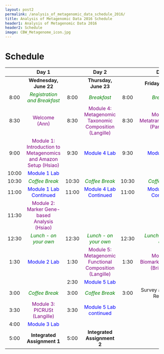 ```yaml
---
layout: post2
permalink: /analysis_of_metagenomic_data_schedule_2016/
title: Analysis of Metagenomic Data 2016 Schedule
header1: Analysis of Metagenomic Data 2016
header2: Schedule
image: CBW_Metagenome_icon.jpg
---
```


# Schedule

| | **Day 1** | | **Day 2** | | **Day 3** |
| :---: | :---: | :---: | :---: | :---: | :---: |
| | **Wednesday, June 22** | | **Thursday, June 23** | | **Friday, June 24** |
| 8:00 | <font color="green">*Registration and Breakfast*</font> | 8:00 | <font color="green">*Breakfast*</font> | 8:00 | <font color="green">*Breakfast*</font> |
| 8:30 | <font color="purple">Welcome (Ann)</font> | 8:30 | <font color="purple">Module 4: Metagenomic Taxonomic Composition (Langille)</font> | 8:30 | <font color="purple">Module 6: Metatranscriptomics (Parkinson)</font> |
| 9:00 | <font color="purple">Module 1: Introduction to Metagenomics and Amazon Setup (Hsiao)</font> | 9:30 |  <font color="blue">Module 4 Lab</font> | 9:30 |  <font color="blue">Module 6 Lab</font> |
| 10:00 | <font color="blue">Module 1 Lab</font> | | | | |
| 10:30 | <font color="green">*Coffee Break*</font> | 10:30 | <font color="green">*Coffee Break*</font> | 10:30 | <font color="green">*Coffee Break*</font> |
| 11:00 |  <font color="blue">Module 1 Lab Continued</font> | 11:00 |  <font color="blue">Module 4 Lab Continued</font> | 11:00 |  <font color="blue">Module 6 Lab Continued</font> |
| 11:30 | <font color="purple">Module 2: Marker Gene-based Analysis (Hsiao)</font> | | | | |
| 12:30 | <font color="green">*Lunch - on your own*</font> | 12:30 | <font color="green">*Lunch - on your own*</font> | 12:30 | <font color="green">*Lunch - on your own*</font> |
| 1:30 |  <font color="blue">Module 2 Lab</font> | 1:30 | <font color="purple">Module 5: Metagenomic Functional Composition (Langille)</font> | 1:30 | <font color="purple">Module 7: Biomarker Selection (Brinkman)</font> |
| | | 2:30 |  <font color="blue">Module 5 Lab</font> | | |
| 3:00 | <font color="green">*Coffee Break*</font> | 3:00 | <font color="green">*Coffee Break*</font> | 3:00 | Survey and Closing Remarks
| 3:30 | <font color="purple">Module 3: PICRUSt (Langille)</font> | 3:30 |  <font color="blue">Module 5 Lab continued</font> | | |
| 4:00 |  <font color="blue">Module 3 Lab</font> | | | | |
| 5:00 | **Integrated Assignment 1** | 5:00 | **Integrated Assignment 2** | | |


